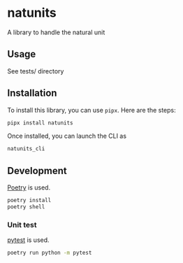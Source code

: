# natunits

A library to handle the natural unit

## Usage

See tests/ directory

## Installation

To install this library, you can use `pipx`. Here are the steps:

```sh
pipx install natunits
``` 

Once installed, you can launch the CLI as

```sh
natunits_cli
```


## Development

[Poetry](https://python-poetry.org/) is used.

```sh
poetry install
poetry shell
```

### Unit test

[pytest](http://pytest.org/en/latest/) is used.

```sh
poetry run python -m pytest
```

